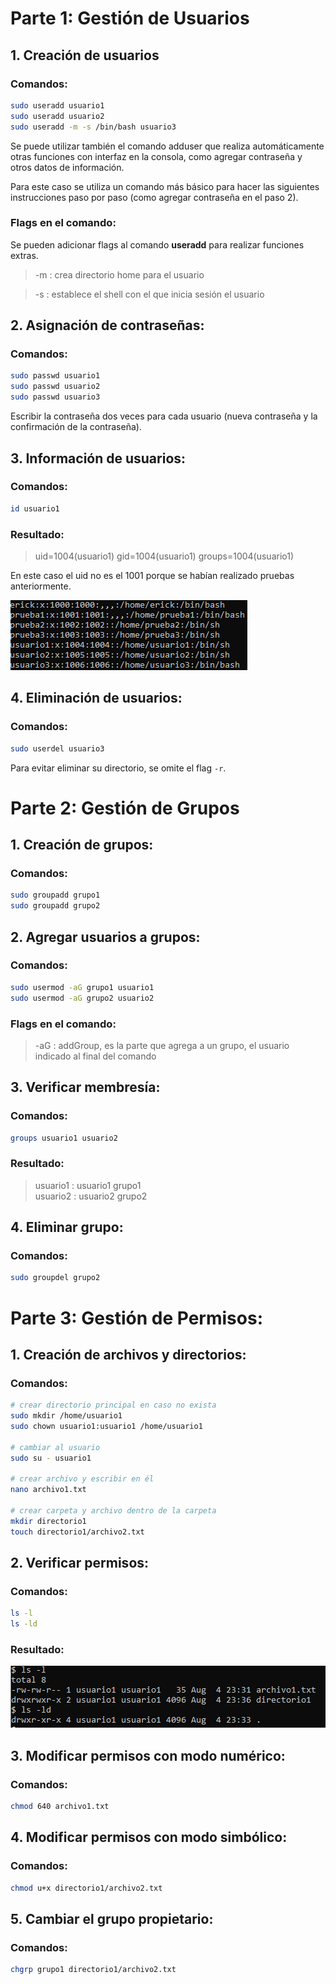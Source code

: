 # Parte 1: Gestión de Usuarios

## 1. Creación de usuarios
### Comandos:
```bash
sudo useradd usuario1
sudo useradd usuario2
sudo useradd -m -s /bin/bash usuario3
```
Se puede utilizar también el comando adduser que realiza automáticamente otras funciones con interfaz en la consola, como agregar contraseña y otros datos de información.

Para este caso se utiliza un comando más básico para hacer las siguientes instrucciones paso por paso (como agregar contraseña en el paso 2).

### Flags en el comando:
Se pueden adicionar flags al comando **useradd** para realizar funciones extras.

>-m : crea directorio home para el usuario

>-s : establece el shell con el que inicia sesión el usuario


## 2. Asignación de contraseñas:
### Comandos:
```bash
sudo passwd usuario1
sudo passwd usuario2
sudo passwd usuario3
```
Escribir la contraseña dos veces para cada usuario (nueva contraseña y la confirmación de la contraseña).


## 3. Información de usuarios:
### Comandos:
```bash
id usuario1
```

### Resultado:
> uid=1004(usuario1) gid=1004(usuario1) groups=1004(usuario1)

En este caso el uid no es el 1001 porque se habían realizado pruebas anteriormente.

![usuarios](image-1.png)

## 4. Eliminación de usuarios:
### Comandos:
```bash
sudo userdel usuario3
```
Para evitar eliminar su directorio, se omite el flag ``-r``.

# Parte 2: Gestión de Grupos
## 1. Creación de grupos:
### Comandos:
```bash
sudo groupadd grupo1
sudo groupadd grupo2
```


## 2. Agregar usuarios a grupos:
### Comandos:
```bash
sudo usermod -aG grupo1 usuario1
sudo usermod -aG grupo2 usuario2
```

### Flags en el comando:
> -aG : addGroup, es la parte que agrega a un grupo, el usuario indicado al final del comando

## 3. Verificar membresía:
### Comandos:
```bash
groups usuario1 usuario2
```

### Resultado:
> usuario1 : usuario1 grupo1 \
> usuario2 : usuario2 grupo2

## 4. Eliminar grupo:
### Comandos:
```bash
sudo groupdel grupo2
```

# Parte 3: Gestión de Permisos:
## 1. Creación de archivos y directorios:
### Comandos:
```bash
# crear directorio principal en caso no exista
sudo mkdir /home/usuario1
sudo chown usuario1:usuario1 /home/usuario1

# cambiar al usuario
sudo su - usuario1

# crear archivo y escribir en él
nano archivo1.txt

# crear carpeta y archivo dentro de la carpeta
mkdir directorio1
touch directorio1/archivo2.txt
```

## 2. Verificar permisos:
### Comandos:
```bash
ls -l
ls -ld
```

### Resultado:
![Verificación de permisos](image-3.png)

## 3. Modificar permisos con modo numérico:
### Comandos:
```bash
chmod 640 archivo1.txt
```

## 4. Modificar permisos con modo simbólico:
### Comandos:
```bash
chmod u+x directorio1/archivo2.txt
```

## 5. Cambiar el grupo propietario:
### Comandos:
```bash
chgrp grupo1 directorio1/archivo2.txt
```